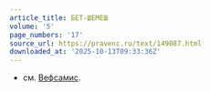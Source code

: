 ```yaml
---
article_title: БЕТ-ШЕМЕШ
volume: '5'
page_numbers: '17'
source_url: https://pravenc.ru/text/149087.html
downloaded_at: '2025-10-13T09:33:36Z'
---
```


- см. [Вефсамис](https://pravenc.ru/text/Вефсамис.html).
